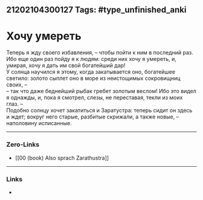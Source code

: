 21202104300127
Tags: #type_unfinished_anki
---
# Хочу умереть

Теперь я жду своего избавления, – чтобы пойти к ним в последний раз. <br>Ибо еще один раз пойду я к людям: среди них хочу я умереть, и, умирая, хочу я дать им свой богатейший дар! <br>У солнца научился я этому, когда закатывается оно, богатейшее светило: золото сыплет оно в море из неистощимых сокровищниц своих, – <br>– так что даже беднейший рыбак гребет золотым веслом! Ибо это видел я однажды, и, пока я смотрел, слезы, не переставая, текли из моих глаз. – <br>Подобно солнцу хочет закатиться и Заратустра: теперь сидит он здесь и ждет; вокруг него старые, разбитые скрижали, а также новые, – наполовину исписанные.

---
### Zero-Links
- [[00 (book) Also sprach Zarathustra]]
---
### Links
-